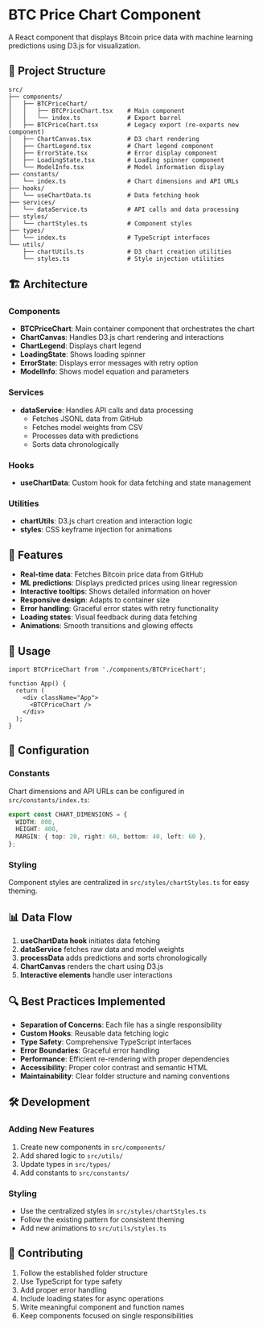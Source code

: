 # BTC Price Chart Component

A React component that displays Bitcoin price data with machine learning predictions using D3.js for visualization.

## 📁 Project Structure

```
src/
├── components/
│   ├── BTCPriceChart/
│   │   ├── BTCPriceChart.tsx    # Main component
│   │   └── index.ts             # Export barrel
│   ├── BTCPriceChart.tsx        # Legacy export (re-exports new component)
│   ├── ChartCanvas.tsx          # D3 chart rendering
│   ├── ChartLegend.tsx          # Chart legend component
│   ├── ErrorState.tsx           # Error display component
│   ├── LoadingState.tsx         # Loading spinner component
│   └── ModelInfo.tsx            # Model information display
├── constants/
│   └── index.ts                 # Chart dimensions and API URLs
├── hooks/
│   └── useChartData.ts          # Data fetching hook
├── services/
│   └── dataService.ts           # API calls and data processing
├── styles/
│   └── chartStyles.ts           # Component styles
├── types/
│   └── index.ts                 # TypeScript interfaces
└── utils/
    ├── chartUtils.ts            # D3 chart creation utilities
    └── styles.ts                # Style injection utilities
```

## 🏗️ Architecture

### Components
- **BTCPriceChart**: Main container component that orchestrates the chart
- **ChartCanvas**: Handles D3.js chart rendering and interactions
- **ChartLegend**: Displays chart legend
- **LoadingState**: Shows loading spinner
- **ErrorState**: Displays error messages with retry option
- **ModelInfo**: Shows model equation and parameters

### Services
- **dataService**: Handles API calls and data processing
  - Fetches JSONL data from GitHub
  - Fetches model weights from CSV
  - Processes data with predictions
  - Sorts data chronologically

### Hooks
- **useChartData**: Custom hook for data fetching and state management

### Utilities
- **chartUtils**: D3.js chart creation and interaction logic
- **styles**: CSS keyframe injection for animations

## 🎨 Features

- **Real-time data**: Fetches Bitcoin price data from GitHub
- **ML predictions**: Displays predicted prices using linear regression
- **Interactive tooltips**: Shows detailed information on hover
- **Responsive design**: Adapts to container size
- **Error handling**: Graceful error states with retry functionality
- **Loading states**: Visual feedback during data fetching
- **Animations**: Smooth transitions and glowing effects

## 🚀 Usage

```tsx
import BTCPriceChart from './components/BTCPriceChart';

function App() {
  return (
    <div className="App">
      <BTCPriceChart />
    </div>
  );
}
```

## 🔧 Configuration

### Constants
Chart dimensions and API URLs can be configured in `src/constants/index.ts`:

```typescript
export const CHART_DIMENSIONS = {
  WIDTH: 800,
  HEIGHT: 400,
  MARGIN: { top: 20, right: 60, bottom: 40, left: 60 },
};
```

### Styling
Component styles are centralized in `src/styles/chartStyles.ts` for easy theming.

## 📊 Data Flow

1. **useChartData hook** initiates data fetching
2. **dataService** fetches raw data and model weights
3. **processData** adds predictions and sorts chronologically
4. **ChartCanvas** renders the chart using D3.js
5. **Interactive elements** handle user interactions

## 🔍 Best Practices Implemented

- **Separation of Concerns**: Each file has a single responsibility
- **Custom Hooks**: Reusable data fetching logic
- **Type Safety**: Comprehensive TypeScript interfaces
- **Error Boundaries**: Graceful error handling
- **Performance**: Efficient re-rendering with proper dependencies
- **Accessibility**: Proper color contrast and semantic HTML
- **Maintainability**: Clear folder structure and naming conventions

## 🛠️ Development

### Adding New Features
1. Create new components in `src/components/`
2. Add shared logic to `src/utils/`
3. Update types in `src/types/`
4. Add constants to `src/constants/`

### Styling
- Use the centralized styles in `src/styles/chartStyles.ts`
- Follow the existing pattern for consistent theming
- Add new animations to `src/utils/styles.ts`

## 🤝 Contributing

1. Follow the established folder structure
2. Use TypeScript for type safety
3. Add proper error handling
4. Include loading states for async operations
5. Write meaningful component and function names
6. Keep components focused on single responsibilities
